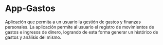 # App-Gastos
Aplicación que permita a un usuario la gestión de gastos y finanzas personales. La aplicación permite al usuario el registro de movimientos de gastos e ingresos de dinero, logrando de esta forma generar un histórico de gastos y análisis del mismo.
